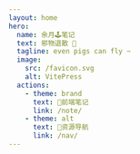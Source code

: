 ```yaml
---
layout: home
hero:
  name: 余月🕹️笔记
  text: 邪物退散 👾
  tagline: even pigs can fly ~
  image:
    src: /favicon.svg
    alt: VitePress
  actions:
    - theme: brand
      text: 🎉前端笔记
      link: /note/
    - theme: alt
      text: 🎯资源导航
      link: /nav/
---
```



